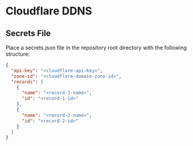 # Cloudflare DDNS

## Secrets File

Place a secrets.json file in the repository root directory with the following structure:

```json
{
  "api-key": "<cloudflare-api-key>",
  "zone-id": "<cloudflare-domain-zone-id>",
  "records": [
    {
      "name": "<record-1-name>",
      "id": "<record-1-id>"
    },
    {
      "name": "<record-2-name>",
      "id": "<record-2-id>"
    }
  ]
}
```
